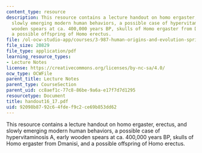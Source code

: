 ```yaml
---
content_type: resource
description: This resource contains a lecture handout on homo ergaster, erectus, and
  slowly emerging modern human behaviors, a possible case of hypervitaminosis A, early
  wooden spears at ca. 400,000 years BP, skulls of Homo ergaster from Dmanisi, and
  a possible offspring of Homo erectus.
file: /ol-ocw-studio-app/courses/3-987-human-origins-and-evolution-spring-2006/92098b8792c64fdef9c2ce69b853dd62_handout16_17.pdf
file_size: 20829
file_type: application/pdf
learning_resource_types:
- Lecture Notes
license: https://creativecommons.org/licenses/by-nc-sa/4.0/
ocw_type: OCWFile
parent_title: Lecture Notes
parent_type: CourseSection
parent_uid: cc8aef1c-77c8-86be-9a6a-e17f7d7d1295
resourcetype: Document
title: handout16_17.pdf
uid: 92098b87-92c6-4fde-f9c2-ce69b853dd62
---
```

This resource contains a lecture handout on homo ergaster, erectus, and slowly emerging modern human behaviors, a possible case of hypervitaminosis A, early wooden spears at ca. 400,000 years BP, skulls of Homo ergaster from Dmanisi, and a possible offspring of Homo erectus.